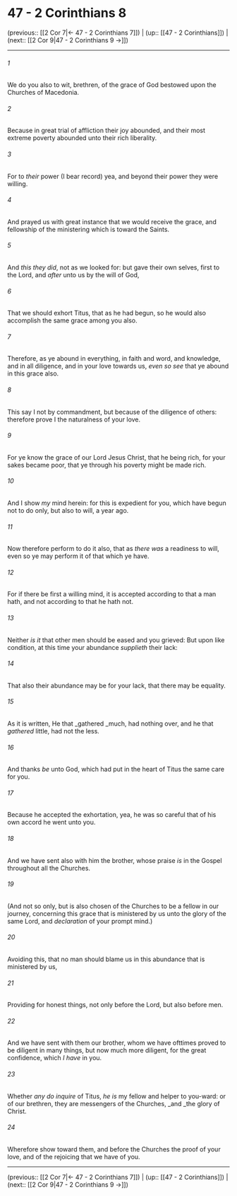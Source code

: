 # 47 - 2 Corinthians 8

(previous:: [[2 Cor 7|← 47 - 2 Corinthians 7]]) | (up:: [[47 - 2 Corinthians]]) | (next:: [[2 Cor 9|47 - 2 Corinthians 9 →]])

***


###### 1 
We do you also to wit, brethren, of the grace of God bestowed upon the Churches of Macedonia. 

###### 2 
Because in great trial of affliction their joy abounded, and their most extreme poverty abounded unto their rich liberality. 

###### 3 
For to _their_ power (I bear record) yea, and beyond their power they were willing. 

###### 4 
And prayed us with great instance that we would receive the grace, and fellowship of the ministering which is toward the Saints. 

###### 5 
And _this they did_, not as we looked for: but gave their own selves, first to the Lord, and _after_ unto us by the will of God, 

###### 6 
That we should exhort Titus, that as he had begun, so he would also accomplish the same grace among you also. 

###### 7 
Therefore, as ye abound in everything, in faith and word, and knowledge, and in all diligence, and in your love towards us, _even so see_ that ye abound in this grace also. 

###### 8 
This say I not by commandment, but because of the diligence of others: therefore prove I the naturalness of your love. 

###### 9 
For ye know the grace of our Lord Jesus Christ, that he being rich, for your sakes became poor, that ye through his poverty might be made rich. 

###### 10 
And I show _my_ mind herein: for this is expedient for you, which have begun not to do only, but also to will, a year ago. 

###### 11 
Now therefore perform to do it also, that as _there was_ a readiness to will, even so ye may perform it of that which ye have. 

###### 12 
For if there be first a willing mind, it is accepted according to that a man hath, and not according to that he hath not. 

###### 13 
Neither _is it_ that other men should be eased and you grieved: But upon like condition, at this time your abundance _supplieth_ their lack: 

###### 14 
That also their abundance may be for your lack, that there may be equality. 

###### 15 
As it is written, He that _gathered _much, had nothing over, and he that _gathered_ little, had not the less. 

###### 16 
And thanks _be_ unto God, which had put in the heart of Titus the same care for you. 

###### 17 
Because he accepted the exhortation, yea, he was so careful that of his own accord he went unto you. 

###### 18 
And we have sent also with him the brother, whose praise _is_ in the Gospel throughout all the Churches. 

###### 19 
(And not so only, but is also chosen of the Churches to be a fellow in our journey, concerning this grace that is ministered by us unto the glory of the same Lord, and _declaration_ of your prompt mind.) 

###### 20 
Avoiding this, that no man should blame us in this abundance that is ministered by us, 

###### 21 
Providing for honest things, not only before the Lord, but also before men. 

###### 22 
And we have sent with them our brother, whom we have ofttimes proved to be diligent in many things, but now much more diligent, for the great confidence, which _I have_ in you. 

###### 23 
Whether _any do inquire_ of Titus, _he is_ my fellow and helper to you-ward: or of our brethren, they are messengers of the Churches, _and _the glory of Christ. 

###### 24 
Wherefore show toward them, and before the Churches the proof of your love, and of the rejoicing that we have of you.

***

(previous:: [[2 Cor 7|← 47 - 2 Corinthians 7]]) | (up:: [[47 - 2 Corinthians]]) | (next:: [[2 Cor 9|47 - 2 Corinthians 9 →]])
